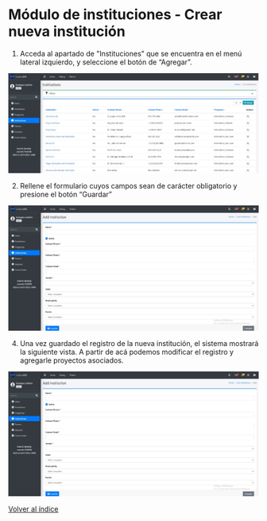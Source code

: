 # Módulo de instituciones - Crear nueva institución

1. Acceda al apartado de "Instituciones" que se encuentra en el menú lateral izquierdo, y seleccione el botón de “Agregar”.

![Modulo instituciones](/docs/resources/institucion_1.jpg)

2. Rellene el formulario cuyos campos sean de carácter obligatorio y presione el botón “Guardar”
   
![Modulo instituciones](/docs/resources/institucion_2.jpg)

4. Una vez guardado el registro de la nueva institución, el sistema mostrará la siguiente vista. A partir de acá podemos modificar el registro y agregarle proyectos asociados.
   
![Modulo instituciones](/docs/resources/institucion_2.jpg)

[Volver al índice](/docs/index.md)
